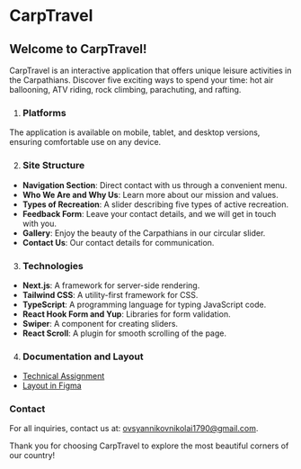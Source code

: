 # CarpTravel

## Welcome to CarpTravel!

CarpTravel is an interactive application that offers unique leisure activities in the Carpathians. Discover five exciting ways to spend your time: hot air ballooning, ATV riding, rock climbing, parachuting, and rafting.

1. ### Platforms

The application is available on mobile, tablet, and desktop versions, ensuring comfortable use on any device.

2. ### Site Structure

- **Navigation Section**: Direct contact with us through a convenient menu.
- **Who We Are and Why Us**: Learn more about our mission and values.
- **Types of Recreation**: A slider describing five types of active recreation.
- **Feedback Form**: Leave your contact details, and we will get in touch with you.
- **Gallery**: Enjoy the beauty of the Carpathians in our circular slider.
- **Contact Us**: Our contact details for communication.

3. ### Technologies

- **Next.js**: A framework for server-side rendering.
- **Tailwind CSS**: A utility-first framework for CSS.
- **TypeScript**: A programming language for typing JavaScript code.
- **React Hook Form and Yup**: Libraries for form validation.
- **Swiper**: A component for creating sliders.
- **React Scroll**: A plugin for smooth scrolling of the page.

4. ### Documentation and Layout

- [Technical Assignment](https://docs.google.com/document/d/1e6U2nDowFARzF6JNMKMDcVRVd7syu36m/edit#heading=h.d6whnyfnqdlb)
- [Layout in Figma](https://www.figma.com/file/2nHaXyrwQxqXLYmPUGQuP1/Untitled?type=design&node-id=0%3A1&mode=design&t=GFpRhDWRmCy9U5n3-1)

### Contact

For all inquiries, contact us at: [ovsyannikovnikolai1790@gmail.com](mailto:ovsyannikovnikolai1790@gmail.com).

Thank you for choosing CarpTravel to explore the most beautiful corners of our country!

